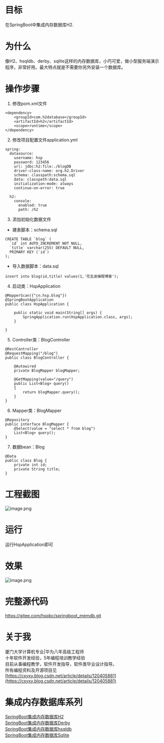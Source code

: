 # 目标
在SpringBoot中集成内存数据库H2.
# 为什么
像H2、hsqldb、derby、sqlite这样的内存数据库，小巧可爱，做小型服务端演示程序，非常好用。最大特点就是不需要你另外安装一个数据库。
# 操作步骤
1. 修改pom.xml文件
```
<dependency>
	<groupId>com.h2database</groupId>
	<artifactId>h2</artifactId>
	<scope>runtime</scope>
</dependency>
```
2. 修改项目配置文件application.yml
```
spring:
  datasource:
    username: hsp
    password: 123456
    url: jdbc:h2:file:./blogDB
    driver-class-name: org.h2.Driver
    schema: classpath:schema.sql
    data: classpath:data.sql
    initialization-mode: always
    continue-on-error: true

  h2:
    console:
      enabled: true
      path: /h2
```
3. 添加初始化数据文件
- 建表脚本：schema.sql
```
CREATE TABLE `blog` (
  `id` int AUTO_INCREMENT NOT NULL,
  `title` varchar(255) DEFAULT NULL,
  PRIMARY KEY (`id`)
);
```
- 导入数据脚本：data.sql
```
insert into blog(id,title) values(1,'花生皮编程博客');
```
4. 启动类：HspApplication
```
@MapperScan({"cn.hsp.blog"})
@SpringBootApplication
public class HspApplication {

	public static void main(String[] args) {
		SpringApplication.run(HspApplication.class, args);
	}

}
```
5. Controller类：BlogController
```
@RestController
@RequestMapping("/blog")
public class BlogController {

    @Autowired
    private BlogMapper blogMapper;

    @GetMapping(value="/query")
    public List<Blog> query()
    {
        return blogMapper.query();
    }
}
```
6. Mapper类：BlogMapper
```
@Repository
public interface BlogMapper {
    @Select(value = "select * from blog")
    List<Blog> query();
}
```
7. 数据bean：Blog
```
@Data
public class Blog {
    private int id;
    private String title;
}
```
# 工程截图
![image.png](https://img-blog.csdnimg.cn/img_convert/27a0d82b543e73d5bffa66d622ea1c60.png)
# 运行
运行HspApplication即可
# 效果
![image.png](https://img-blog.csdnimg.cn/img_convert/8819550ba2460e531564abf5ba045525.png)

# 完整源代码
https://gitee.com/hspbc/springboot_memdb.git

# 关于我
厦门大学计算机专业|华为八年高级工程师  
十年软件开发经验，5年编程培训教学经验  
目前从事编程教学，软件开发指导，软件类毕业设计指导。  
所有编程资料及开源项目见[https://cxyxy.blog.csdn.net/article/details/120405881](https://cxyxy.blog.csdn.net/article/details/120405881)

# 集成内存数据库系列
 [SpringBoot集成内存数据库H2](https://cxyxy.blog.csdn.net/article/details/120148641)  
 [SpringBoot集成内存数据库Derby](https://cxyxy.blog.csdn.net/article/details/120148643)  
 [SpringBoot集成内存数据库hsqldb](https://cxyxy.blog.csdn.net/article/details/120148646)  
 [SpringBoot集成内存数据库Sqlite](https://cxyxy.blog.csdn.net/article/details/120148647)
